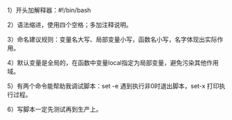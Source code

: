 1）开头加解释器：#!/bin/bash

2）语法缩进，使用四个空格；多加注释说明。

3）命名建议规则：变量名大写、局部变量小写，函数名小写，名字体现出实际作用。

4）默认变量是全局的，在函数中变量local指定为局部变量，避免污染其他作用域。

5）有两个命令能帮助我调试脚本：set -e 遇到执行非0时退出脚本，set-x 打印执行过程。

6）写脚本一定先测试再到生产上。
